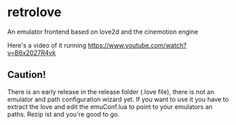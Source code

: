 retrolove
=========

An emulator frontend based on love2d and the cinemotion engine

Here's a video of it running
https://www.youtube.com/watch?v=B6x2027R4vk

## Caution!

There is an early release in the release folder (.love file), there is not an emulator and path configuration wizard yet. If you want to use it you have to extract the love and edit the emuConf.lua to point to your emulators an paths. Rezip ist and you're good to go.
